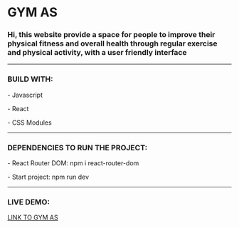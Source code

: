 <div id="header">
 <h1 align="left">GYM AS</h1>
 <h3 align="left">Hi, this website provide a space for people to improve their physical fitness and overall health through regular exercise and physical activity, with a user friendly interface
  </h3>
</div>

---

### BUILD WITH:

<p>- Javascript</p>
<p>- React</p>
<p>- CSS Modules</p>

---

### DEPENDENCIES TO RUN THE PROJECT:

<p>- React Router DOM: npm i react-router-dom</p>
<p>- Start project: npm run dev</p>

---

### LIVE DEMO: 

<p><a href="https://gym-as.vercel.app/" >LINK TO GYM AS</a></p>
